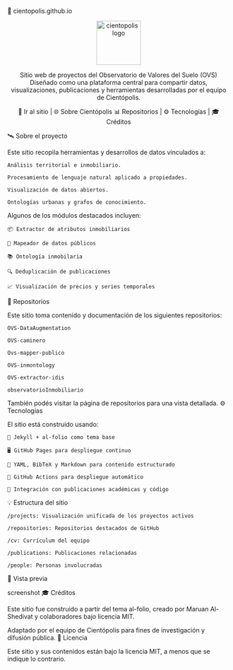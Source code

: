 🧬 cientopolis.github.io
<div align="center"> <img src="https://github.com/cientopolis.png" width="100" alt="cientopolis logo" /> </div> <div align="center">

Sitio web de proyectos del Observatorio de Valores del Suelo (OVS)
Diseñado como una plataforma central para compartir datos, visualizaciones, publicaciones y herramientas desarrolladas por el equipo de Cientópolis.

🔗 Ir al sitio | 🌐 Sobre Cientópolis
📊 Repositorios | ⚙️ Tecnologías | 🎓 Créditos
</div>
🛰️ Sobre el proyecto

Este sitio recopila herramientas y desarrollos de datos vinculados a:

    Análisis territorial e inmobiliario.

    Procesamiento de lenguaje natural aplicado a propiedades.

    Visualización de datos abiertos.

    Ontologías urbanas y grafos de conocimiento.

Algunos de los módulos destacados incluyen:

    📦 Extractor de atributos inmobiliarios

    🧭 Mapeador de datos públicos

    📚 Ontología inmobilaria

    🔍 Deduplicación de publicaciones

    📈 Visualización de precios y series temporales

📁 Repositorios

Este sitio toma contenido y documentación de los siguientes repositorios:

    OVS-DataAugmentation

    OVS-caminero

    Ovs-mapper-publico

    OVS-inmontology

    OVS-extractor-idis

    observatorioInmobiliario

También podés visitar la página de repositorios para una vista detallada.
⚙️ Tecnologías

El sitio está construido usando:

    📄 Jekyll + al-folio como tema base

    🖥️ GitHub Pages para despliegue continuo

    🧪 YAML, BibTeX y Markdown para contenido estructurado

    🐙 GitHub Actions para despliegue automático

    🧠 Integración con publicaciones académicas y código

💡 Estructura del sitio

    /projects: Visualización unificada de los proyectos activos

    /repositories: Repositorios destacados de GitHub

    /cv: Currículum del equipo

    /publications: Publicaciones relacionadas

    /people: Personas involucradas

📸 Vista previa

screenshot
🎓 Créditos

Este sitio fue construido a partir del tema al-folio, creado por Maruan Al-Shedivat y colaboradores bajo licencia MIT.

Adaptado por el equipo de Cientópolis para fines de investigación y difusión pública.
📄 Licencia

Este sitio y sus contenidos están bajo la licencia MIT, a menos que se indique lo contrario.